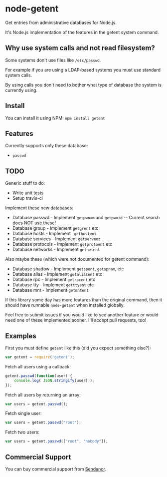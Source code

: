 node-getent
===========

Get entries from administrative databases for Node.js.

It's Node.js implementation of the features in the getent system command. 

Why use system calls and not read filesystem?
---------------------------------------------

Some systems don't use files like `/etc/passwd`. 

For example if you are using a LDAP-based systems you must use standard system calls.

By using calls you don't need to bother what type of database the system is currently using.

Install
-------

You can install it using NPM: `npm install getent`

Features
--------

Currently supports only these database:

* `passwd`

TODO
----

Generic stuff to do:

* Write unit tests
* Setup travis-ci

Implement these new databases:

* Database passwd - Implement `getpwnam` and `getpwuid` -- Current search does NOT use these!
* Database group - Implement `getgrent` etc
* Database hosts - Implement ` gethostent`
* Database services - Implement `getservent`
* Database protocols - Implement `getprotoent` etc
* Database networks - Implement `getnetent`

Also maybe these (which were not documented for getent command):

* Database shadow - Implement `getspent`, `getspnam`, etc
* Database alias - Implement `getaliasent` etc
* Database rpc - Implement `getrpcent` etc
* Database tty - Implement `getttyent` etc
* Database mnt - Implement `getmntent`

If this library some day has more features than the original command, then it should have runnable `node-getent` when installed globally.

Feel free to submit issues if you would like to see another feature or would need one of these implemented sooner. I'll accept pull requests, too!

Examples
--------

First you must define `getent` like this (did you expect something else?):

```javascript
var getent = require('getent');
```

Fetch all users using a callback:

```javascript
getent.passwd(function(user) {
	console.log( JSON.stringify(user) );
});
```

Fetch all users by returning an array:

```javascript
var users = getent.passwd();
```

Fetch single user:

```javascript
var users = getent.passwd("root");
```

Fetch two users:

```javascript
var users = getent.passwd(["root", "nobody"]);
```

Commercial Support
------------------

You can buy commercial support from [Sendanor](http://sendanor.com/software).
